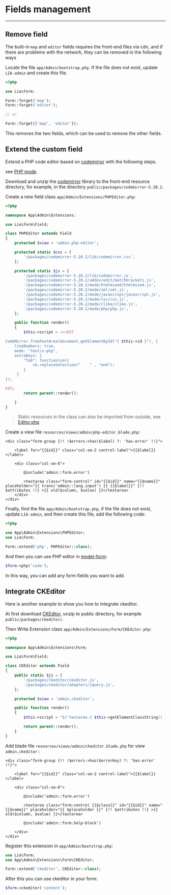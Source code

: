 # Fields management #
------------

Remove field
------------
The built-in `map` and `editor` fields requires the front-end files via cdn, and if there are problems with the network, they can be removed in the following ways

Locate the file `app/Admin/bootstrap.php`. If the file does not exist, update `LIA-admin` and create this file.
```php
<?php

use Lia\Form;

Form::forget('map');
Form::forget('editor');

// or

Form::forget(['map', 'editor']);
```
This removes the two fields, which can be used to remove the other fields.

Extend the custom field
------------
Extend a PHP code editor based on [codemirror](http://codemirror.net/index.html) with the following steps.

see [PHP mode](http://codemirror.net/mode/php/).

Download and unzip the [codemirror](http://codemirror.net/codemirror.zip) library to the front-end resource directory, for example, in the directory `public/packages/codemirror-5.20.2`.

Create a new field class `app/Admin/Extensions/PHPEditor.php`:
```php
<?php

namespace App\Admin\Extensions;

use Lia\Form\Field;

class PHPEditor extends Field
{
    protected $view = 'admin.php-editor';

    protected static $css = [
        '/packages/codemirror-5.20.2/lib/codemirror.css',
    ];

    protected static $js = [
        '/packages/codemirror-5.20.2/lib/codemirror.js',
        '/packages/codemirror-5.20.2/addon/edit/matchbrackets.js',
        '/packages/codemirror-5.20.2/mode/htmlmixed/htmlmixed.js',
        '/packages/codemirror-5.20.2/mode/xml/xml.js',
        '/packages/codemirror-5.20.2/mode/javascript/javascript.js',
        '/packages/codemirror-5.20.2/mode/css/css.js',
        '/packages/codemirror-5.20.2/mode/clike/clike.js',
        '/packages/codemirror-5.20.2/mode/php/php.js',
    ];

    public function render()
    {
        $this->script = <<<EOT

CodeMirror.fromTextArea(document.getElementById("{ $this->id }"), {
    lineNumbers: true,
    mode: "text/x-php",
    extraKeys: {
        "Tab": function(cm){
            cm.replaceSelection("    " , "end");
        }
     }
});

EOT;
        return parent::render();

    }
}
```
>Static resources in the class can also be imported from outside, see [Editor.php](https://github.com/Xsaven/laravel-intelect-admin/blob/master/src/Form/Field/Editor.php)

Create a view file `resources/views/admin/php-editor.blade.php`:
```blade
<div class="form-group {!! !$errors->has($label) ?: 'has-error' !!}">

    <label for="{{$id}}" class="col-sm-2 control-label">{{$label}}</label>

    <div class="col-sm-6">

        @include('admin::form.error')

        <textarea class="form-control" id="{{$id}}" name="{{$name}}" placeholder="{{ trans('admin::lang.input') }} {{$label}}" {!! $attributes !!} >{{ old($column, $value) }}</textarea>
    </div>
</div>
```
Finally, find the file `app/Admin/bootstrap.php`, if the file does not exist, update `LIA-admin`, and then create this file, add the following code:
```php
<?php

use App\Admin\Extensions\PHPEditor;
use Lia\Form;

Form::extend('php', PHPEditor::class);
```
And then you can use PHP editor in [model-form](model_form/basic_usage.md):
```php
$form->php('code');
```
In this way, you can add any form fields you want to add.

Integrate CKEditor
------------
Here is another example to show you how to integrate ckeditor.

At first download [CKEditor](http://ckeditor.com/download), unzip to public directory, for example `public/packages/ckeditor/`.

Then Write Extension class `app/Admin/Extensions/Form/CKEditor.php`:
```php
<?php

namespace App\Admin\Extensions\Form;

use Lia\Form\Field;

class CKEditor extends Field
{
    public static $js = [
        '/packages/ckeditor/ckeditor.js',
        '/packages/ckeditor/adapters/jquery.js',
    ];

    protected $view = 'admin.ckeditor';

    public function render()
    {
        $this->script = "$('textarea.{ $this->getElementClassString() }').ckeditor();";

        return parent::render();
    }
}
```
Add blade file `resources/views/admin/ckeditor.blade.php` for view `admin.ckeditor` :
```blade
<div class="form-group {!! !$errors->has($errorKey) ?: 'has-error' !!}">

    <label for="{{$id}}" class="col-sm-2 control-label">{{$label}}</label>

    <div class="col-sm-6">

        @include('admin::form.error')

        <textarea class="form-control {{$class}}" id="{{$id}}" name="{{$name}}" placeholder="{{ $placeholder }}" {!! $attributes !!} >{{ old($column, $value) }}</textarea>

        @include('admin::form.help-block')

    </div>
</div>
```
Register this extension in `app/Admin/bootstrap.php`:
```php
use Lia\Form;
use App\Admin\Extensions\Form\CKEditor;

Form::extend('ckeditor', CKEditor::class);
```
After this you can use ckeditor in your form:
```php
$form->ckeditor('content');
```